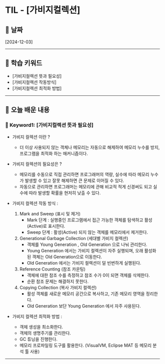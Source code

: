# TIL - [가비지컬렉션]

## 📅 날짜
[2024-12-03]

---

## 📌 학습 키워드
- [가비지컬렉션 뜻과 필요성]
- [가비지컬렉션 작동방식]
- [가비지컬렉션 최적화 방법]

---

## 📖 오늘 배운 내용

### 🔹 Keyword1: [가비지컬렉션 뜻과 필요성]

- 가비지 컬렉션 이란 ? 
  - 더 이상 사용되지 않는 객체나 메모리는 자동으로 해제하여 메모리 누수를 방지, 프로그램을 최적화 하는 매커니즘이다.
  

- 가비지 컬렉션의 필요성은 ?
  - 메모리를 수동으로 직접 관리하면 프로그래머의 역량, 실수에 따라 메모리 누수가 발생할 수 있고 잘못 해제하면 큰 문제로 이어질 수 있다.
  - 자동으로 관리하면 프로그래머는 메모리에 관해 비교적 적게 신경써도 되고 실수에 따라 발생할 확률을 현저히 낮출 수 있다.


- 가비지 컬렉션 작동 방식 :
  1. Mark and Sweep (표시 및 제거)
     - Mark 단계 : 실행중인 프로그램에서 접근 가능한 객체를 탐색하고 활성(Active)로 표시한다.
     - Sweep 단계 : 활성(Active) 되지 않는 객체를 메모리에서 제거한다.
  2. Generational Garbage Collection (세대별 가비지 컬렉션)
     - 객체를 Young Generation , Old Generation 으로 나눠 관리한다.
     - Young Generation 에서는 가비지 컬렉션이 자주 실행되며, 오래 활성화된 객체는 Old Generation으로 이동한다. 
     - Old Generation 에서는 가비지 컬렉션이 덜 빈번하게 실행된다.
  3. Reference Counting (참조 카운팅)
     - 객체에 대한 참조 수를 측정하고 참조 수가 0이 되면 객체를 삭제한다.
     - 순환 참조 문제는 해결하지 못한다.
  4. Copying Collection (복사 가비지 컬렉션)
     - 활성 객체를 새로운 메모리 공간으로 복사하고, 기존 메모리 영역을 정리한다.
     - Old Generation 보단 Young Generation 에서 자주 사용된다.
                
    
- 가비지 컬렉션 최적화 방법 :
  - 객체 생성을 최소화한다.
  - 객체의 생명주기를 관리한다.
  - GC 튜닝을 진행한다.
  - 메모리 프로파일링 도구를 활용한다. (VisualVM, Eclipse MAT 등 메모리 분석 툴 사용)
  
---
